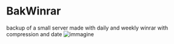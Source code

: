 # BakWinrar
backup of a small server made with daily and weekly winrar with compression and date
![immagine](https://user-images.githubusercontent.com/56889513/117016977-87c81800-acf3-11eb-88ce-9a8e7fd97e25.png)
